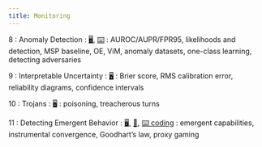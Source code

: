 ```yaml
---
title: Monitoring
---
```


8
: Anomaly Detection
    : [🖥️](https://docs.google.com/presentation/d/1WEzSFUbcl1Rp4kQq1K4uONMJHBAUWhCZTzWVHnLcSV8/edit?usp=sharing), [⌨️](https://drive.google.com/drive/folders/1mbuH1heBpxk75oYvGlfiTWRqLHbIgT8V?usp=sharing)
: AUROC/AUPR/FPR95, likelihoods and detection, MSP baseline, OE, ViM, anomaly datasets, one-class learning, detecting adversaries

9
: Interpretable Uncertainty
  : [🖥️](https://docs.google.com/presentation/d/1GHKlv-9UmQdUPracBr09AC2rFZp_GQyJzSQrvSWFjPM/edit?usp=sharing)
: Brier score, RMS calibration error, reliability diagrams, confidence intervals

10
: Trojans
  : [🖥️](https://docs.google.com/presentation/d/1Nu5WwLQ7CDk_DotP_ET98F2F-2KBp9W8lkAfuCbeZ7E/edit?usp=sharing)
: poisoning, treacherous turns

11
: Detecting Emergent Behavior
  : [🖥️](https://docs.google.com/presentation/d/1MGz_eMPQNm5Ov52IZz2vTuTL9IRoABV2tn_MFVrxlQI/edit?usp=sharing), [📝](https://www.overleaf.com/read/mfwgrcvtxqhx), [⌨️ coding](https://drive.google.com/file/d/1pqOiDUnodSxhxXNetltSPxhiYJf2cjFp/view?usp=sharing)
: emergent capabilities, instrumental convergence, Goodhart’s law, proxy gaming
